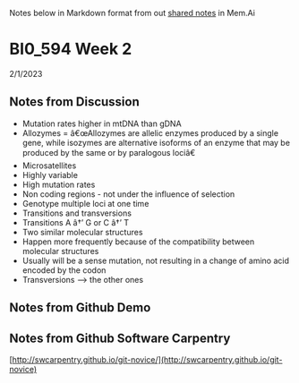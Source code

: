 Notes below in Markdown format from out [shared notes](https://mem.ai/m/YnnjboWI55SWCHnZZ5Ci) in Mem.Ai 

# BI0_594 Week 2


2/1/2023

## Notes from Discussion

- Mutation rates higher in mtDNA than gDNA
- Allozymes = â€œAllozymes are allelic enzymes produced by a single gene, while isozymes are alternative isoforms of an enzyme that may be produced by the same or by paralogous lociâ€
- Microsatellites
- Highly variable
- High mutation rates
- Non coding regions - not under the influence of selection
- Genotype multiple loci at one time
- Transitions and transversions
- Transitions A â†’ G or C â†’ T
- Two similar molecular structures
- Happen more frequently because of the compatibility between molecular structures
- Usually will be a sense mutation, not resulting in a change of amino acid encoded by the codon
- Transversions --> the other ones


## Notes from Github Demo



## Notes from Github Software Carpentry
[http://swcarpentry.github.io/git-novice/](http://swcarpentry.github.io/git-novice)